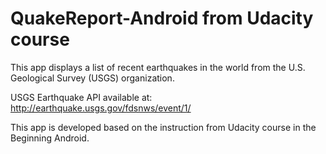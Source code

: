 # QuakeReport-Android from Udacity course

This app displays a list of recent earthquakes in the world from the U.S. Geological Survey (USGS) organization.

USGS Earthquake API available at: http://earthquake.usgs.gov/fdsnws/event/1/

This app is developed based on the instruction from Udacity course in the Beginning Android.
